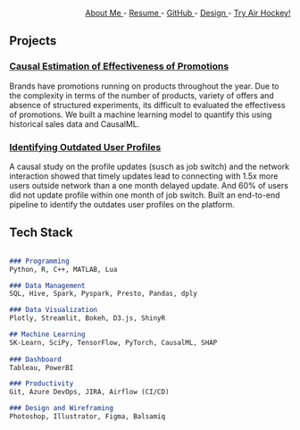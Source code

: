 <div style="text-align: right">
 
   <a href = "https://www.linkedin.com/in/ezhilvelme/" > About Me </a> -
   <a href = "https://drive.google.com/file/d/1LAy5Ol2dtCn14x_uI9mE7Lu4mIqhyvba/view?usp=sharing" > Resume </a> - 
   <a href = "https://github.com/Ezhilvel" > GitHub </a> -
   <a href = "https://www.behance.net/ezhilvelme" > Design </a> -
   <a href = "https://airhockey-love2d.herokuapp.com/" > Try Air Hockey! </a> 

</div>

## Projects


### [Causal Estimation of Effectiveness of Promotions]()

Brands have promotions running on products throughout the year. Due to the complexity in terms of the number of products, variety of offers and absence of structured experiments, its difficult to evaluated the effectivess of promotions. We built a machine learning model to quantify this using historical sales data and CausalML.

### [Identifying Outdated User Profiles]()

A causal study on the profile updates (susch as job switch) and the network interaction showed that timely updates lead to connecting with 1.5x more users outside network than a one month delayed update. And 60% of users did not update profile within one month of job switch. Built an end-to-end pipeline to identify the outdates user profiles on the platform.


## Tech Stack

```markdown

### Programming 
Python, R, C++, MATLAB, Lua

### Data Management
SQL, Hive, Spark, Pyspark, Presto, Pandas, dply

### Data Visualization 
Plotly, Streamlit, Bokeh, D3.js, ShinyR

## Machine Learning
SK-Learn, SciPy, TensorFlow, PyTorch, CausalML, SHAP
 
### Dashboard
Tableau, PowerBI

### Productivity 
Git, Azure DevOps, JIRA, Airflow (CI/CD)

### Design and Wireframing
Photoshop, Illustrator, Figma, Balsamiq

```


